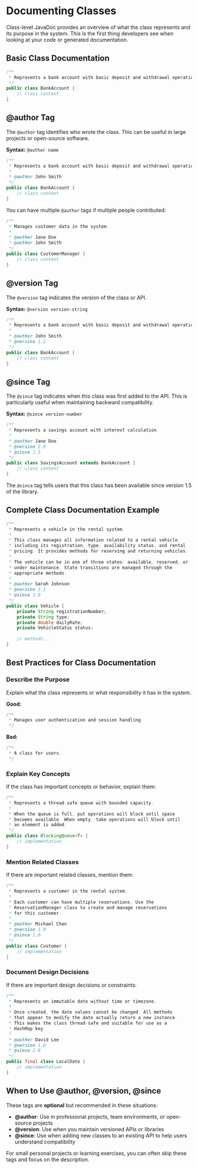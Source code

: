 # Documenting Classes

Class-level JavaDoc provides an overview of what the class represents and its purpose in the system. This is the first thing developers see when looking at your code or generated documentation.

## Basic Class Documentation

```java
/**
 * Represents a bank account with basic deposit and withdrawal operations.
 */
public class BankAccount {
    // class content
}
```

## @author Tag

The `@author` tag identifies who wrote the class. This can be useful in large projects or open-source software.

**Syntax:** `@author name`

```java
/**
 * Represents a bank account with basic deposit and withdrawal operations.
 * 
 * @author John Smith
 */
public class BankAccount {
    // class content
}
```

You can have multiple `@author` tags if multiple people contributed:

```java
/**
 * Manages customer data in the system.
 * 
 * @author Jane Doe
 * @author John Smith
 */
public class CustomerManager {
    // class content
}
```

## @version Tag

The `@version` tag indicates the version of the class or API.

**Syntax:** `@version version-string`

```java
/**
 * Represents a bank account with basic deposit and withdrawal operations.
 * 
 * @author John Smith
 * @version 1.2
 */
public class BankAccount {
    // class content
}
```

## @since Tag

The `@since` tag indicates when this class was first added to the API. This is particularly useful when maintaining backward compatibility.

**Syntax:** `@since version-number`

```java
/**
 * Represents a savings account with interest calculation.
 * 
 * @author Jane Doe
 * @version 2.0
 * @since 1.5
 */
public class SavingsAccount extends BankAccount {
    // class content
}
```

The `@since` tag tells users that this class has been available since version 1.5 of the library.

## Complete Class Documentation Example

```java
/**
 * Represents a vehicle in the rental system.
 * 
 * This class manages all information related to a rental vehicle,
 * including its registration, type, availability status, and rental
 * pricing. It provides methods for reserving and returning vehicles.
 * 
 * The vehicle can be in one of three states: available, reserved, or
 * under maintenance. State transitions are managed through the
 * appropriate methods.
 * 
 * @author Sarah Johnson
 * @version 2.1
 * @since 1.0
 */
public class Vehicle {
    private String registrationNumber;
    private String type;
    private double dailyRate;
    private VehicleStatus status;
    
    // methods...
}
```

## Best Practices for Class Documentation

### Describe the Purpose
Explain what the class represents or what responsibility it has in the system.

**Good:**
```java
/**
 * Manages user authentication and session handling.
 */
```

**Bad:**
```java
/**
 * A class for users.
 */
```

### Explain Key Concepts
If the class has important concepts or behavior, explain them:

```java
/**
 * Represents a thread-safe queue with bounded capacity.
 * 
 * When the queue is full, put operations will block until space
 * becomes available. When empty, take operations will block until
 * an element is added.
 */
public class BlockingQueue<T> {
    // implementation
}
```

### Mention Related Classes
If there are important related classes, mention them:

```java
/**
 * Represents a customer in the rental system.
 * 
 * Each customer can have multiple reservations. Use the
 * ReservationManager class to create and manage reservations
 * for this customer.
 * 
 * @author Michael Chen
 * @version 1.0
 * @since 1.0
 */
public class Customer {
    // implementation
}
```

### Document Design Decisions
If there are important design decisions or constraints:

```java
/**
 * Represents an immutable date without time or timezone.
 * 
 * Once created, the date values cannot be changed. All methods
 * that appear to modify the date actually return a new instance.
 * This makes the class thread-safe and suitable for use as a
 * HashMap key.
 * 
 * @author David Lee
 * @version 1.0
 * @since 2.0
 */
public final class LocalDate {
    // implementation
}
```

## When to Use @author, @version, @since

These tags are **optional** but recommended in these situations:

- **@author**: Use in professional projects, team environments, or open-source projects
- **@version**: Use when you maintain versioned APIs or libraries
- **@since**: Use when adding new classes to an existing API to help users understand compatibility

For small personal projects or learning exercises, you can often skip these tags and focus on the description.

